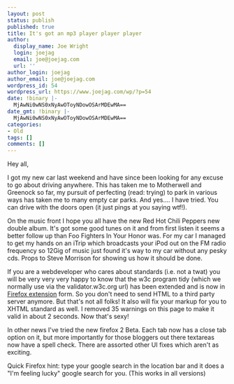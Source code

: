 ```yaml
---
layout: post
status: publish
published: true
title: It's got an mp3 player player player
author:
  display_name: Joe Wright
  login: joejag
  email: joe@joejag.com
  url: ''
author_login: joejag
author_email: joe@joejag.com
wordpress_id: 54
wordpress_url: https://www.joejag.com/wp/?p=54
date: !binary |-
  MjAwNi0wNS0xNyAwOToyNDowOSArMDEwMA==
date_gmt: !binary |-
  MjAwNi0wNS0xNyAwOToyNDowOSArMDEwMA==
categories:
- Old
tags: []
comments: []
---
```

<p>Hey all,</p>
<p>I got my new car last weekend and have since been looking for any excuse to go about driving anywhere.  This has taken me to Motherwell and Greenock so far, my pursuit of perfecting (read: trying) to park in various ways has taken me to many empty car parks.  And yes.... I have tried.  You can drive with the doors open (it just pings at you saying wtf!).</p>
<p>On the music front I hope you all have the new Red Hot Chili Peppers new double album.  It's got some good tunes on it and from first listen it seems a better follow up than Foo Fighters In Your Honor was.  For my car I managed to get my hands on an iTrip which broadcasts your iPod out on the FM radio frequency so 12Gig of music just found it's way to my car without any pesky cds.  Props to Steve Morrison for showing us how it should be done.</p>
<p>If you are a webdeveloper who cares about standards (i.e. not a twat) you will be very very very happy to know that the w3c program tidy (which we normally use via the validator.w3c.org url) has been extended and is now in <a href="https://addons.mozilla.org/firefox/249/">Firefox extension</a> form.  So you don't need to send HTML to a third party server anymore.  But that's not all folks!  It also will fix your markup for you to XHTML standard as well.  I removed 35 warnings on this page to make it valid in about 2 seconds.  Now that's sexy!</p>
<p>In other news I've tried the new firefox 2 Beta.  Each tab now has a close tab option on it, but more importantly for those bloggers out there textareas now have a spell check.  There are assorted other UI fixes which aren't as exciting.  </p>
<p>Quick Firefox hint:  type your google search in the location bar and it does a "I'm feeling lucky" google search for you. (This works in all versions)</p>
